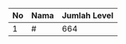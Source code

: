 | No | Nama            | Jumlah Level |
|----|-----------------|--------------|
| 1  | #    |    664        |
